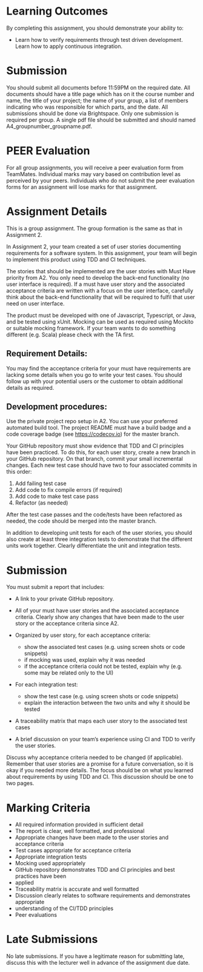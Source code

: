 # Learning Outcomes
By completing this assignment, you should demonstrate your ability to:
* Learn how to verify requirements through test driven development. Learn how to apply continuous integration.

# Submission
You should submit all documents before 11:59PM on the required date. All documents should have a title page which has on it the course number and name, the title of your project; the name of your group, a list of members indicating who was responsible for which parts, and the date. All submissions should be done via Brightspace. Only one submission is required per group. A single pdf file should be submitted and should named A4_groupnumber_groupname.pdf.

# PEER Evaluation
For all group assignments, you will receive a peer evaluation form from TeamMates. Individual marks may vary based on contribution level as perceived by your peers. Individuals who do not submit the peer evaluation forms for an assignment will lose marks for that assignment.

# Assignment Details
This is a group assignment. The group formation is the same as that in Assignment 2.

In Assignment 2, your team created a set of user stories documenting requirements for a software system. In this assignment, your team will begin to implement this product using TDD and CI techniques. 

The stories that should be implemented are the user stories with Must Have priority from A2. You only need to develop the back-end functionality (no user interface is required). If a must have user story and the associated acceptance criteria are written with a focus on the user interface, carefully think about the back-end functionality that will be required to fulfil that user need on user interface. 

The product must be developed with one of Javascript, Typescript, or Java, and be tested using xUnit. Mocking can be used as required using Mockito or suitable mocking framework. If your team wants to do something different (e.g. Scala) please check with the TA first.

## Requirement Details: 
You may find the acceptance criteria for your must have requirements are lacking some details when you go to write your test cases. You should follow up with your potential users or the customer to obtain additional details as required.

## Development procedures: 
Use the private project repo setup in A2. You can use your preferred automated build tool. The project README must have a build badge and a code coverage badge (see https://codecov.io) for the master branch. 

Your GitHub repository must show evidence that TDD and CI principles have been practiced. To do this, for each user story, create a new branch in your GitHub repository. On that branch, commit your small incremental changes. Each new test case should have two to four associated commits in this order:

1. Add failing test case
2. Add code to fix compile errors (if required) 
3. Add code to make test case pass
4. Refactor (as needed)

After the test case passes and the code/tests have been refactored as needed, the code should be merged into the master branch.

In addition to developing unit tests for each of the user stories, you should also create at least three integration tests to demonstrate that the different units work together. Clearly differentiate the unit and integration tests.

# Submission
You must submit a report that includes:
* A link to your private GitHub repository.
* All of your must have user stories and the associated acceptance criteria. Clearly show any changes that have been made to the user story or the acceptance criteria since A2.
* Organized by user story, for each acceptance criteria:

  * show the associated test cases (e.g. using screen shots or code snippets)
  * if mocking was used, explain why it was needed
  * if the acceptance criteria could not be tested, explain why (e.g. some may be related only to the UI)
* For each integration test:
   * show the test case (e.g. using screen shots or code snippets)
   * explain the interaction between the two units and why it should be tested
* A traceability matrix that maps each user story to the associated test cases
* A brief discussion on your team’s experience using CI and TDD to verify the user stories. 

Discuss why acceptance criteria needed to be changed (if applicable). Remember that user stories are a promise for a future conversation, so it is okay if you needed more details. The focus should be on what you learned about requirements by using TDD and CI. This discussion should be one to two pages.
 
# Marking Criteria
- All required information provided in sufficient detail
- The report is clear, well formatted, and professional
- Appropriate changes have been made to the user stories and acceptance criteria
- Test cases appropriate for acceptance criteria
- Appropriate integration tests
- Mocking used appropriately
- GitHub repository demonstrates TDD and CI principles and best practices have been
- applied
- Traceability matrix is accurate and well formatted
- Discussion clearly relates to software requirements and demonstrates appropriate
- understanding of the CI/TDD principles
- Peer evaluations

# Late Submissions
No late submissions. 
If you have a legitimate reason for submitting late, discuss this with the lecturer well in advance of the assignment due date.
